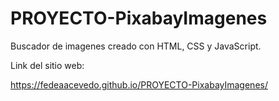 # PROYECTO-PixabayImagenes
Buscador de imagenes creado con HTML, CSS y JavaScript.

Link del sitio web: 

https://fedeaacevedo.github.io/PROYECTO-PixabayImagenes/

